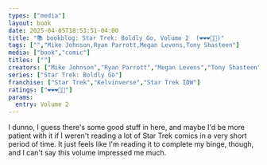 ```yaml
---
types: ["media"]
layout: book
date: 2025-04-05T18:53:51-04:00
title: "📚 bookblog: Star Trek: Boldly Go, Volume 2  (❤️❤️❤️🖤🖤)"
tags: ["","Mike Johnson,Ryan Parrott,Megan Levens,Tony Shasteen"]
media: ["book","comic"]
titles: [""]
creators: ["Mike Johnson","Ryan Parrott","Megan Levens","Tony Shasteen"]
series: ["Star Trek: Boldly Go"]
franchise: ["Star Trek","Kelvinverse","Star Trek IDW"]
ratings: ["❤️❤️❤️🖤🖤"]
params:
  entry: Volume 2
---
```


I dunno, I guess there's some good stuff in here, and maybe I'd be more patient with it if I weren't reading a lot of Star Trek comics in a very short period of time. It just feels like I'm reading it to complete my binge, though, and I can't say this volume impressed me much.